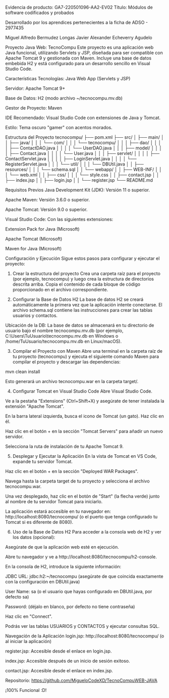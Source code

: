 Evidencia de producto: GA7-220501096-AA2-EV02 Título: Módulos de software codificados y probados

Desarrollado por los aprendices pertenecientes a la ficha de ADSO - 2977435

Miguel Alfredo Bermudez Longas
Javier Alexander Echeverry Agudelo

Proyecto Java Web: TecnoCompu
Este proyecto es una aplicación web Java funcional, utilizando Servlets y JSP, diseñada para ser compatible con Apache Tomcat 9 y gestionada con Maven. Incluye una base de datos embebida H2 y está configurado para un desarrollo sencillo en Visual Studio Code.

Características
Tecnologías: Java Web App (Servlets y JSP)

Servidor: Apache Tomcat 9+

Base de Datos: H2 (modo archivo ~/tecnocompu.mv.db)

Gestor de Proyecto: Maven

IDE Recomendado: Visual Studio Code con extensiones de Java y Tomcat.

Estilo: Tema oscuro "gamer" con acentos morados.

Estructura del Proyecto
tecnocompu/
├── pom.xml
├── src/
│   ├── main/
│   │   ├── java/
│   │   │   └── com/
│   │   │       └── tecnocompu/
│   │   │           ├── dao/
│   │   │           │   ├── ContactDAO.java
│   │   │           │   └── UserDAO.java
│   │   │           ├── model/
│   │   │           │   ├── Contact.java
│   │   │           │   └── User.java
│   │   │           ├── servlet/
│   │   │           │   ├── ContactServlet.java
│   │   │           │   ├── LoginServlet.java
│   │   │           │   └── RegisterServlet.java
│   │   │           └── util/
│   │   │               └── DBUtil.java
│   │   ├── resources/
│   │   │   └── schema.sql
│   │   └── webapp/
│   │       ├── WEB-INF/
│   │       │   └── web.xml
│   │       ├── css/
│   │       │   └── style.css
│   │       ├── contact.jsp
│   │       ├── index.jsp
│   │       ├── login.jsp
│   │       └── register.jsp
└── README.md

Requisitos Previos
Java Development Kit (JDK): Versión 11 o superior.

Apache Maven: Versión 3.6.0 o superior.

Apache Tomcat: Versión 9.0 o superior.

Visual Studio Code: Con las siguientes extensiones:

Extension Pack for Java (Microsoft)

Apache Tomcat (Microsoft)

Maven for Java (Microsoft)

Configuración y Ejecución
Sigue estos pasos para configurar y ejecutar el proyecto:

1. Crear la estructura del proyecto
Crea una carpeta raíz para el proyecto (por ejemplo, tecnocompu) y luego crea la estructura de directorios descrita arriba. Copia el contenido de cada bloque de código proporcionado en el archivo correspondiente.

2. Configurar la Base de Datos H2
La base de datos H2 se creará automáticamente la primera vez que la aplicación intente conectarse. El archivo schema.sql contiene las instrucciones para crear las tablas usuarios y contactos.

Ubicación de la DB: La base de datos se almacenará en tu directorio de usuario bajo el nombre tecnocompu.mv.db (por ejemplo, C:\Users\TuUsuario\tecnocompu.mv.db en Windows o /home/TuUsuario/tecnocompu.mv.db en Linux/macOS).

3. Compilar el Proyecto con Maven
Abre una terminal en la carpeta raíz de tu proyecto (tecnocompu) y ejecuta el siguiente comando Maven para compilar el proyecto y descargar las dependencias:

mvn clean install

Esto generará un archivo tecnocompu.war en la carpeta target/.

4. Configurar Tomcat en Visual Studio Code
Abre Visual Studio Code.

Ve a la pestaña "Extensions" (Ctrl+Shift+X) y asegúrate de tener instalada la extensión "Apache Tomcat".

En la barra lateral izquierda, busca el icono de Tomcat (un gato). Haz clic en él.

Haz clic en el botón + en la sección "Tomcat Servers" para añadir un nuevo servidor.

Selecciona la ruta de instalación de tu Apache Tomcat 9.

5. Desplegar y Ejecutar la Aplicación
En la vista de Tomcat en VS Code, expande tu servidor Tomcat.

Haz clic en el botón + en la sección "Deployed WAR Packages".

Navega hasta la carpeta target de tu proyecto y selecciona el archivo tecnocompu.war.

Una vez desplegado, haz clic en el botón de "Start" (la flecha verde) junto al nombre de tu servidor Tomcat para iniciarlo.

La aplicación estará accesible en tu navegador en: http://localhost:8080/tecnocompu/ (o el puerto que tenga configurado tu Tomcat si es diferente de 8080).

6. Uso de la Base de Datos H2
Para acceder a la consola web de H2 y ver los datos (opcional):

Asegúrate de que la aplicación web esté en ejecución.

Abre tu navegador y ve a http://localhost:8080/tecnocompu/h2-console.

En la consola de H2, introduce la siguiente información:

JDBC URL: jdbc:h2:~/tecnocompu (asegúrate de que coincida exactamente con la configuración en DBUtil.java)

User Name: sa (o el usuario que hayas configurado en DBUtil.java, por defecto sa)

Password: (déjalo en blanco, por defecto no tiene contraseña)

Haz clic en "Connect".

Podrás ver las tablas USUARIOS y CONTACTOS y ejecutar consultas SQL.

Navegación de la Aplicación
login.jsp: http://localhost:8080/tecnocompu/ (o al iniciar la aplicación)

register.jsp: Accesible desde el enlace en login.jsp.

index.jsp: Accesible después de un inicio de sesión exitoso.

contact.jsp: Accesible desde el enlace en index.jsp.

Repositorio: https://github.com/MigueloCodeXD/TecnoCompuWEB-JAVA

¡100% Funcional :D!